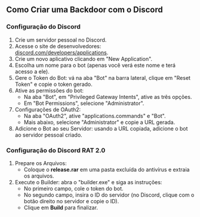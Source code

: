 ## Como Criar uma Backdoor com o Discord

### Configuração do Discord

1. Crie um servidor pessoal no Discord.
2. Acesse o site de desenvolvedores: [discord.com/developers/applications](https://discord.com/developers/applications).
3. Crie um novo aplicativo clicando em "New Application".
4. Escolha um nome para o bot (apenas você verá este nome e terá acesso a ele).
5. Gere o Token do Bot: vá na aba "Bot" na barra lateral, clique em "Reset Token" e copie o token gerado.
6. Ative as permissões do bot:
    - Na aba "Bot", em "Privileged Gateway Intents", ative as três opções.
    - Em "Bot Permissions", selecione "Administrator".
7. Configurações de OAuth2:
    - Na aba "OAuth2", ative "applications.commands" e "Bot".
    - Mais abaixo, selecione "Administrator" e copie a URL gerada.
8. Adicione o Bot ao seu Servidor: usando a URL copiada, adicione o bot ao servidor pessoal criado.

### Configuração do Discord RAT 2.0

1. Prepare os Arquivos:
    - Coloque o **release.rar** em uma pasta excluída do antivírus e extraia os arquivos.
2. Execute o Builder: abra o "builder.exe" e siga as instruções:
    - No primeiro campo, cole o token do bot.
    - No segundo campo, insira o ID do servidor (no Discord, clique com o botão direito no servidor e copie o ID).
    - Clique em **Build** para finalizar.